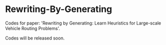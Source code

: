 # Rewriting-By-Generating
Codes for paper: 'Rewriting by Generating: Learn Heuristics for Large-scale Vehicle Routing Problems'.

Codes will be released soon.
